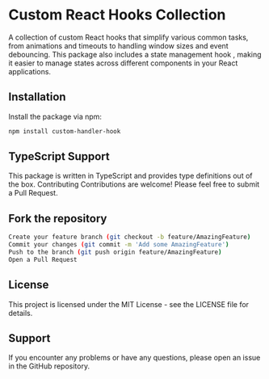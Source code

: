# Custom React Hooks Collection

A collection of custom React hooks that simplify various common tasks, from animations and timeouts to handling window sizes and event debouncing. This package also includes a state management hook , making it easier to manage  states across different components in your React applications.

## Installation

Install the package via npm:
```bash
npm install custom-handler-hook
```


## TypeScript Support
This package is written in TypeScript and provides type definitions out of the box.
Contributing
Contributions are welcome! Please feel free to submit a Pull Request.

## Fork the repository

```bash
Create your feature branch (git checkout -b feature/AmazingFeature)
Commit your changes (git commit -m 'Add some AmazingFeature')
Push to the branch (git push origin feature/AmazingFeature)
Open a Pull Request
```


## License

This project is licensed under the MIT License - see the LICENSE file for details.

## Support
If you encounter any problems or have any questions, please open an issue in the GitHub repository.


